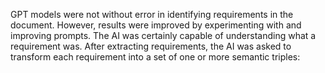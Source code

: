 GPT models were not without error in identifying requirements in the document. However, results were improved by experimenting with and improving prompts. The AI was certainly capable of understanding what a requirement was. After extracting requirements, the AI was asked to transform each requirement into a set of one or more semantic triples:
